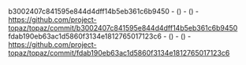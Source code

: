 b3002407c841595e844d4dff14b5eb361c6b9450 -  () -  () - https://github.com/project-topaz/topaz/commit/b3002407c841595e844d4dff14b5eb361c6b9450
fdab190eb63ac1d5860f3134e1812765017123c6 -  () -  () - https://github.com/project-topaz/topaz/commit/fdab190eb63ac1d5860f3134e1812765017123c6
